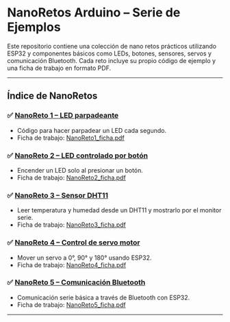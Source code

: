 # NanoRetos Arduino – Serie de Ejemplos

Este repositorio contiene una colección de nano retos prácticos utilizando ESP32 y componentes básicos como LEDs, botones, sensores, servos y comunicación Bluetooth. Cada reto incluye su propio código de ejemplo y una ficha de trabajo en formato PDF.

---

## Índice de NanoRetos

### ✅ [NanoReto 1 – LED parpadeante](NanoRetos/NanoReto1/NanoReto1_Ejemplo/NanoReto1_ejemplo.md)
- Código para hacer parpadear un LED cada segundo.
- Ficha de trabajo: [NanoReto1_ficha.pdf](NanoRetos/NanoReto1/NanoReto_1.pdf)

### ✅ [NanoReto 2 – LED controlado por botón](NanoRetos/NanoReto2/NanoReto2_Ejemplo/NanoReto2_ejemplo.md)
- Encender un LED solo al presionar un botón.
- Ficha de trabajo: [NanoReto2_ficha.pdf](NanoRetos/NanoReto2/NanoReto_2.pdf)

### ✅ [NanoReto 3 – Sensor DHT11](NanoRetos/NanoReto3/NanoReto3_Ejemplo/NanoReto3_ejemplo.md)
- Leer temperatura y humedad desde un DHT11 y mostrarlo por el monitor serie.
- Ficha de trabajo: [NanoReto3_ficha.pdf](NanoRetos/NanoReto3/NanoReto_3.pdf)

### ✅ [NanoReto 4 – Control de servo motor](NanoRetos/NanoReto4/NanoReto4_Ejemplo/NanoReto4_ejemplo.md)
- Mover un servo a 0°, 90° y 180° usando ESP32.
- Ficha de trabajo: [NanoReto4_ficha.pdf](NanoRetos/NanoReto4/NanoReto_4.pdf)

### ✅ [NanoReto 5 – Comunicación Bluetooth](NanoRetos/NanoReto5/NanoReto5_Ejemplo/NanoReto5_ejemplo.md)
- Comunicación serie básica a través de Bluetooth con ESP32.
- Ficha de trabajo: [NanoReto5_ficha.pdf](NanoRetos/NanoReto5/NanoReto_5.pdf)

---
